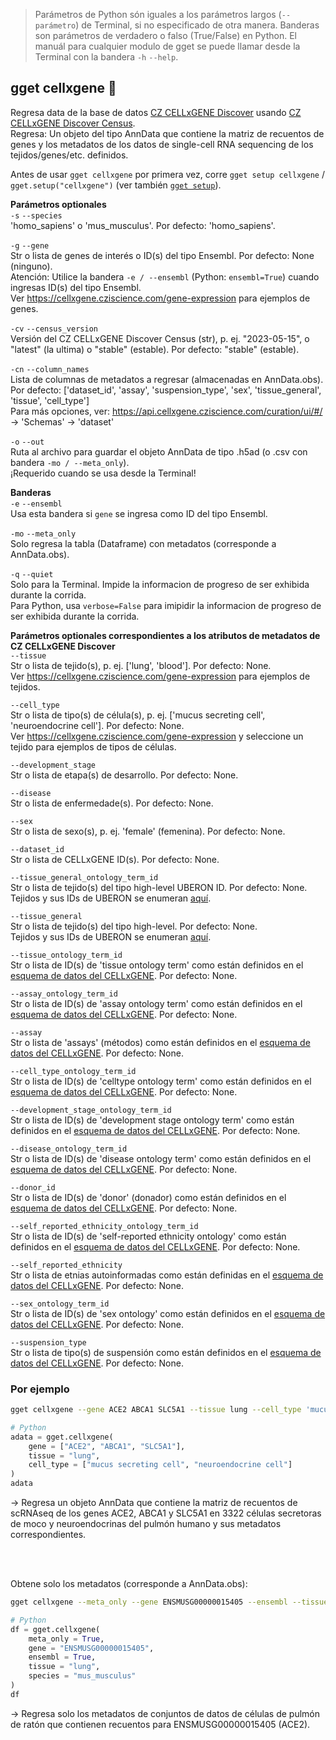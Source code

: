 > Parámetros de Python són iguales a los parámetros largos (`--parámetro`) de Terminal, si no especificado de otra manera. Banderas son parámetros de verdadero o falso (True/False) en Python. El manuál para cualquier modulo de gget se puede llamar desde la Terminal con la bandera `-h` `--help`.  
## gget cellxgene 🍱  
Regresa data de la base de datos [CZ CELLxGENE Discover](https://cellxgene.cziscience.com/) usando [CZ CELLxGENE Discover Census](https://github.com/chanzuckerberg/cellxgene-census).  
Regresa: Un objeto del tipo AnnData que contiene la matriz de recuentos de genes y los metadatos de los datos de single-cell RNA sequencing de los tejidos/genes/etc. definidos.  

Antes de usar `gget cellxgene` por primera vez, corre `gget setup cellxgene` / `gget.setup("cellxgene")` (ver también [`gget setup`](es/setup.md)).  

**Parámetros optionales**  
`-s` `--species`  
'homo_sapiens' o 'mus_musculus'. Por defecto: 'homo_sapiens'.  

`-g` `--gene`  
Str o lista de genes de interés o ID(s) del tipo Ensembl. Por defecto: None (ninguno).  
Atención: Utilice la bandera `-e / --ensembl` (Python: `ensembl=True`) cuando ingresas ID(s) del tipo Ensembl.    
Ver https://cellxgene.cziscience.com/gene-expression para ejemplos de genes.  

`-cv` `--census_version`  
Versión del CZ CELLxGENE Discover Census (str), p. ej. "2023-05-15", o "latest" (la ultima) o "stable" (estable). Por defecto: "stable" (estable).  

`-cn` `--column_names`  
Lista de columnas de metadatos a regresar (almacenadas en AnnData.obs).  
Por defecto: ['dataset_id', 'assay', 'suspension_type', 'sex', 'tissue_general', 'tissue', 'cell_type']   
Para más opciones, ver: https://api.cellxgene.cziscience.com/curation/ui/#/ -> 'Schemas' -> 'dataset'  

`-o` `--out`   
Ruta al archivo para guardar el objeto AnnData de tipo .h5ad (o .csv con bandera `-mo / --meta_only`).  
¡Requerido cuando se usa desde la Terminal!  

**Banderas**  
`-e` `--ensembl`  
Usa esta bandera si `gene` se ingresa como ID del tipo Ensembl.    

`-mo` `--meta_only`  
Solo regresa la tabla (Dataframe) con metadatos (corresponde a AnnData.obs).  

`-q` `--quiet`   
Solo para la Terminal. Impide la informacion de progreso de ser exhibida durante la corrida.  
Para Python, usa `verbose=False` para imipidir la informacion de progreso de ser exhibida durante la corrida.  

**Parámetros optionales correspondientes a los atributos de metadatos de CZ CELLxGENE Discover**  
`--tissue`  
Str o lista de tejido(s), p. ej. ['lung', 'blood']. Por defecto: None.  
Ver https://cellxgene.cziscience.com/gene-expression para ejemplos de tejidos.  

`--cell_type`  
Str o lista de tipo(s) de célula(s), p. ej. ['mucus secreting cell', 'neuroendocrine cell']. Por defecto: None.  
Ver https://cellxgene.cziscience.com/gene-expression y seleccione un tejido para ejemplos de tipos de células.  

`--development_stage`  
Str o lista de etapa(s) de desarrollo. Por defecto: None.  

`--disease`  
Str o lista de enfermedade(s). Por defecto: None.  

`--sex`  
Str o lista de sexo(s), p. ej. 'female' (femenina). Por defecto: None.  

`--dataset_id`  
Str o lista de CELLxGENE ID(s). Por defecto: None.  

`--tissue_general_ontology_term_id`  
Str o lista de tejido(s) del tipo high-level UBERON ID. Por defecto: None.  
Tejidos y sus IDs de UBERON se enumeran [aquí](https://github.com/chanzuckerberg/single-cell-data-portal/blob/9b94ccb0a2e0a8f6182b213aa4852c491f6f6aff/backend/wmg/data/tissue_mapper.py).  

`--tissue_general`  
Str o lista de tejido(s) del tipo high-level. Por defecto: None.  
Tejidos y sus IDs de UBERON se enumeran [aquí](https://github.com/chanzuckerberg/single-cell-data-portal/blob/9b94ccb0a2e0a8f6182b213aa4852c491f6f6aff/backend/wmg/data/tissue_mapper.py).  

`--tissue_ontology_term_id`  
Str o lista de ID(s) de 'tissue ontology term' como están definidos en el [esquema de datos del CELLxGENE](https://github.com/chanzuckerberg/single-cell-curation/tree/main/schema). Por defecto: None.   

`--assay_ontology_term_id`  
Str o lista de ID(s) de 'assay ontology term' como están definidos en el [esquema de datos del CELLxGENE](https://github.com/chanzuckerberg/single-cell-curation/tree/main/schema). Por defecto: None.  

`--assay`  
Str o lista de 'assays' (métodos) como están definidos en el [esquema de datos del CELLxGENE](https://github.com/chanzuckerberg/single-cell-curation/tree/main/schema). Por defecto: None.  

`--cell_type_ontology_term_id`  
Str o lista de ID(s) de 'celltype ontology term' como están definidos en el [esquema de datos del CELLxGENE](https://github.com/chanzuckerberg/single-cell-curation/tree/main/schema). Por defecto: None.  

`--development_stage_ontology_term_id`   
Str o lista de ID(s) de 'development stage ontology term' como están definidos en el [esquema de datos del CELLxGENE](https://github.com/chanzuckerberg/single-cell-curation/tree/main/schema). Por defecto: None.  

`--disease_ontology_term_id`  
Str o lista de ID(s) de 'disease ontology term' como están definidos en el [esquema de datos del CELLxGENE](https://github.com/chanzuckerberg/single-cell-curation/tree/main/schema). Por defecto: None.  

`--donor_id`  
Str o lista de ID(s) de 'donor' (donador) como están definidos en el [esquema de datos del CELLxGENE](https://github.com/chanzuckerberg/single-cell-curation/tree/main/schema). Por defecto: None.  

`--self_reported_ethnicity_ontology_term_id`  
Str o lista de ID(s) de 'self-reported ethnicity ontology' como están definidos en el [esquema de datos del CELLxGENE](https://github.com/chanzuckerberg/single-cell-curation/tree/main/schema). Por defecto: None.  

`--self_reported_ethnicity`  
Str o lista de etnias autoinformadas como están definidas en el [esquema de datos del CELLxGENE](https://github.com/chanzuckerberg/single-cell-curation/tree/main/schema). Por defecto: None.  

`--sex_ontology_term_id`  
Str o lista de ID(s) de 'sex ontology' como están definidos en el [esquema de datos del CELLxGENE](https://github.com/chanzuckerberg/single-cell-curation/tree/main/schema). Por defecto: None.  

`--suspension_type`  
Str o lista de tipo(s) de suspensión como están definidos en el [esquema de datos del CELLxGENE](https://github.com/chanzuckerberg/single-cell-curation/tree/main/schema). Por defecto: None.  

  
### Por ejemplo
```bash
gget cellxgene --gene ACE2 ABCA1 SLC5A1 --tissue lung --cell_type 'mucus secreting cell' 'neuroendocrine cell' -o example_adata.h5ad
```
```python
# Python
adata = gget.cellxgene(
    gene = ["ACE2", "ABCA1", "SLC5A1"],
    tissue = "lung",
    cell_type = ["mucus secreting cell", "neuroendocrine cell"]
)
adata
```
&rarr; Regresa un objeto AnnData que contiene la matriz de recuentos de scRNAseq de los genes ACE2, ABCA1 y SLC5A1 en 3322 células secretoras de moco y neuroendocrinas del pulmón humano y sus metadatos correspondientes.

<br/><br/>

Obtene solo los metadatos (corresponde a AnnData.obs):  
```bash
gget cellxgene --meta_only --gene ENSMUSG00000015405 --ensembl --tissue lung --species mus_musculus -o example_meta.csv
```
```python
# Python
df = gget.cellxgene(
    meta_only = True,
    gene = "ENSMUSG00000015405",
    ensembl = True,
    tissue = "lung",  
    species = "mus_musculus"
)
df
```
&rarr; Regresa solo los metadatos de conjuntos de datos de células de pulmón de ratón que contienen recuentos para ENSMUSG00000015405 (ACE2).  
